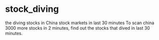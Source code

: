# stock_diving
the diving stocks in China stock markets in last 30 minutes
To scan china 3000 more stocks in 2 minutes, find out the stocks that dived in last 30 minutes.
